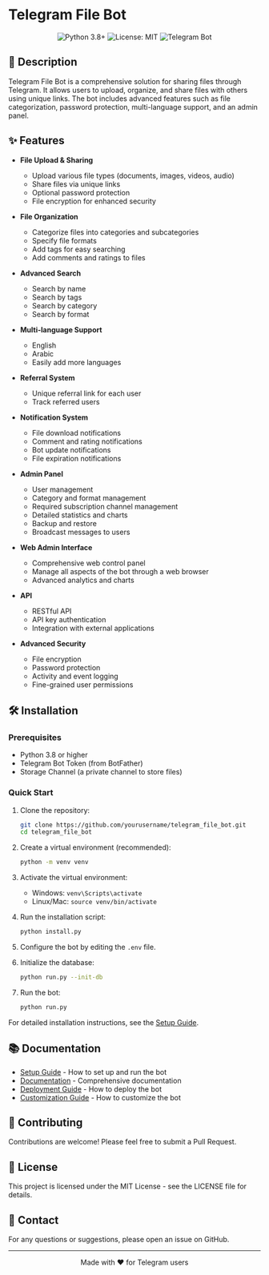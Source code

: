 # Telegram File Bot

<div align="center">
  <img src="https://img.shields.io/badge/Python-3.8%2B-blue" alt="Python 3.8+">
  <img src="https://img.shields.io/badge/License-MIT-green" alt="License: MIT">
  <img src="https://img.shields.io/badge/Telegram-Bot-blue" alt="Telegram Bot">
</div>

## 📝 Description

Telegram File Bot is a comprehensive solution for sharing files through Telegram. It allows users to upload, organize, and share files with others using unique links. The bot includes advanced features such as file categorization, password protection, multi-language support, and an admin panel.

## ✨ Features

- **File Upload & Sharing**
  - Upload various file types (documents, images, videos, audio)
  - Share files via unique links
  - Optional password protection
  - File encryption for enhanced security

- **File Organization**
  - Categorize files into categories and subcategories
  - Specify file formats
  - Add tags for easy searching
  - Add comments and ratings to files

- **Advanced Search**
  - Search by name
  - Search by tags
  - Search by category
  - Search by format

- **Multi-language Support**
  - English
  - Arabic
  - Easily add more languages

- **Referral System**
  - Unique referral link for each user
  - Track referred users

- **Notification System**
  - File download notifications
  - Comment and rating notifications
  - Bot update notifications
  - File expiration notifications

- **Admin Panel**
  - User management
  - Category and format management
  - Required subscription channel management
  - Detailed statistics and charts
  - Backup and restore
  - Broadcast messages to users

- **Web Admin Interface**
  - Comprehensive web control panel
  - Manage all aspects of the bot through a web browser
  - Advanced analytics and charts

- **API**
  - RESTful API
  - API key authentication
  - Integration with external applications

- **Advanced Security**
  - File encryption
  - Password protection
  - Activity and event logging
  - Fine-grained user permissions

## 🛠️ Installation

### Prerequisites

- Python 3.8 or higher
- Telegram Bot Token (from BotFather)
- Storage Channel (a private channel to store files)

### Quick Start

1. Clone the repository:
   ```bash
   git clone https://github.com/yourusername/telegram_file_bot.git
   cd telegram_file_bot
   ```

2. Create a virtual environment (recommended):
   ```bash
   python -m venv venv
   ```

3. Activate the virtual environment:
   - Windows: `venv\Scripts\activate`
   - Linux/Mac: `source venv/bin/activate`

4. Run the installation script:
   ```bash
   python install.py
   ```

5. Configure the bot by editing the `.env` file.

6. Initialize the database:
   ```bash
   python run.py --init-db
   ```

7. Run the bot:
   ```bash
   python run.py
   ```

For detailed installation instructions, see the [Setup Guide](SETUP_GUIDE.md).

## 📚 Documentation

- [Setup Guide](SETUP_GUIDE.md) - How to set up and run the bot
- [Documentation](DOCUMENTATION.md) - Comprehensive documentation
- [Deployment Guide](DEPLOYMENT_GUIDE.md) - How to deploy the bot
- [Customization Guide](CUSTOMIZATION_GUIDE.md) - How to customize the bot

## 🤝 Contributing

Contributions are welcome! Please feel free to submit a Pull Request.

## 📄 License

This project is licensed under the MIT License - see the LICENSE file for details.

## 📧 Contact

For any questions or suggestions, please open an issue on GitHub.

---

<div align="center">
  Made with ❤️ for Telegram users
</div>